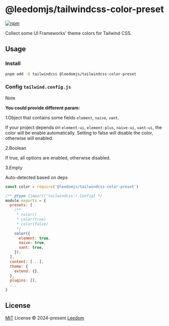 # @leedomjs/tailwindcss-color-preset

[![npm](https://img.shields.io/npm/v/@leedomjs/tailwindcss-color-preset?color=333&label=)](https://www.npmjs.com/package/@leedomjs/tailwindcss-color-preset)

Collect some UI Frameworks' theme colors for Tailwind CSS.

## Usage

### Install

```bash
pnpm add -D tailwindcss @leedomjs/tailwindcss-color-preset
```

### Config `tailwind.config.js`

> [!NOTE]
> **You could provide different param:**
> 
> 1.Object that contains some fields `element`, `naive`, `vant`.
> 
> If your project depends on `element-ui`, `element-plus`, `naive-ui`, `vant-ui`, the color will be enable automatically. Setting to false will disable the color, otherwise will enabled.
>
> 2.Boolean
>
> If true, all options are enabled, otherwise disabled.
>
> 3.Empty
>
> Auto-detected based on deps

```js
const color = require('@leedomjs/tailwindcss-color-preset')

/** @type {import('tailwindcss').Config} */
module.exports = {
  presets: [
    /**
     * color()
     * color(true)
     * color(false)
     */
    color({
      element: true,
      naive: true,
      vant: true,
    }),
  ],
  content: [...],
  theme: {
    extend: {},
  },
  plugins: [],
  ...
}
```

## License

[MIT](https://github.com/leedomjs/tailwindcss-preset/blob/main/LICENSE) License © 2024-present [Leedom](https://github.com/leedom92)